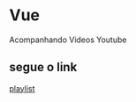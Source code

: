 # Vue
Acompanhando Videos Youtube

## segue o link
[playlist](https://www.youtube.com/playlist?list=PLcoYAcR89n-qq1vGRbaUiV6Q9puy0qigW)
